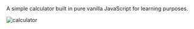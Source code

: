 A simple calculator built in pure vanilla JavaScript for learning purposes.

![calculator](https://github.com/shtanriverdi/js-calculator/assets/36234545/fe8e38b6-549c-4df5-9333-439009d2c0cb)

